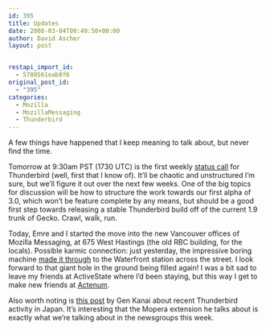 ```yaml
---
id: 395
title: Updates
date: 2008-03-04T00:49:50+00:00
author: David Ascher
layout: post


restapi_import_id:
  - 5780561eab8f6
original_post_id:
  - "395"
categories:
  - Mozilla
  - MozillaMessaging
  - Thunderbird
---
```

A few things have happened that I keep meaning to talk about, but never find the time.

Tomorrow at 9:30am PST (1730 UTC) is the first weekly [status call](http://wiki.mozilla.org/Thunderbird/StatusMeetings/2008-03-04) for Thunderbird (well, first that I know of). It&#8217;ll be chaotic and unstructured I&#8217;m sure, but we&#8217;ll figure it out over the next few weeks. One of the big topics for discussion will be how to structure the work towards our first alpha of 3.0, which won&#8217;t be feature complete by any means, but should be a good first step towards releasing a stable Thunderbird build off of the current 1.9 trunk of Gecko. Crawl, walk, run.

Today, Emre and I started the move into the new Vancouver offices of Mozilla Messaging, at 675 West Hastings (the old RBC building, for the locals). Possible karmic connection: just yesterday, the impressive boring machine [made it through](http://flickr.com/photos/al-in-blue/2309452924/) to the Waterfront station across the street. I look forward to that giant hole in the ground being filled again! I was a bit sad to leave my friends at ActiveState where I&#8217;d been staying, but this way I get to make new friends at [Actenum](http://www.actenum.com/index.php).

Also worth noting is [this post](http://blog.mozilla.com/gen/2008/03/04/ntt-docomo-isp-mopera-u-promotes-thunderbird/) by Gen Kanai about recent Thunderbird activity in Japan. It&#8217;s interesting that the Mopera extension he talks about is exactly what we&#8217;re talking about in the newsgroups this week.